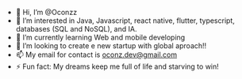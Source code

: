- 👋 Hi, I’m @Oconzz
- 👀 I’m interested in Java, Javascript, react native, flutter, typescript, databases (SQL and NoSQL), and IA.
- 🌱 I’m currently learning Web and mobile developing 
- 💞️ I’m looking to create e new startup with global aproach!!
- 📫 My email for contact is oconz.dev@gmail.com
- ⚡ Fun fact: My dreams keep me full of life and starving to win!


